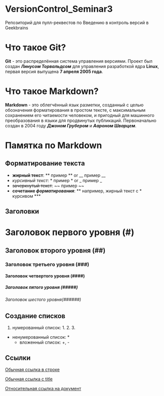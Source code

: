 # VersionControl_Seminar3
Репозиторий для пулл-реквестов по Введению в контроль версий в Geekbrains

# Что такое **Git**?

**Git** - это распределённая система управления версиями. Проект был создан **_Линусом Торвальдсом_** для управления разработкой ядра **Linux**, первая версия выпущена **7 апреля 2005 года**.

# Что такое **Markdown**?

**Markdown** - это облегчённый язык разметки, созданный с целью обозначения форматирования в простом тексте, с максимальным сохранением его читаемости человеком, и пригодный для машинного преобразования в языки для продвинутых публикаций. Первоначально создан в 2004 году ***Джоном Грубером*** и ***Аароном Шварцем***.

# Памятка по **Markdown**

## Форматирование текста

* __жирный текст__: ** пример ** or __ пример __
* *курсивный текст*: * пример * or _ пример _
* ~~зачеркнутый текст~~: ~~ пример ~~
* **сочетание *форматирования***: ** например, жирный текст с * курсивом ***

## **Заголовки**

# Заголовок первого уровня (#)
## Заголовок второго уровня (##)
### Заголовок третьего уровня (###)
#### Заголовок четвертого уровня (####)
##### Заголовок пятого уровня (#####)
###### Заголовок шестого уровня(######)

## Создание списков

1. нумерованный список: 1. 2. 3. 
* ненумерованный список: *
    + вложенный список: +, -

## Ссылки

[Обычная ссылка в строке](https://www.google.com)

[Обычная ссылка с title](https://www.google.com "Сайт Google")

[Относительная ссылка на документ](../blob/master/LICENSE)